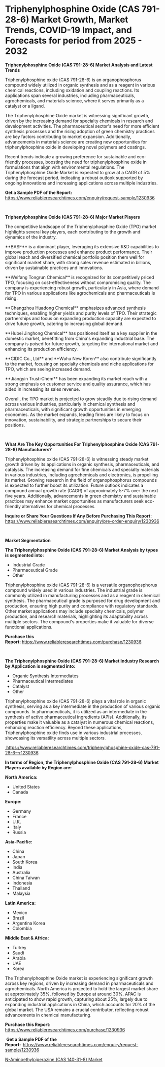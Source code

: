 <p><h1>Triphenylphosphine Oxide (CAS 791-28-6) Market Growth, Market Trends, COVID-19 Impact, and Forecasts for period from 2025 - 2032</h1></p><p><strong>Triphenylphosphine Oxide (CAS 791-28-6) Market Analysis and Latest Trends</strong></p>
<p><p>Triphenylphosphine oxide (CAS 791-28-6) is an organophosphorus compound widely utilized in organic synthesis and as a reagent in various chemical reactions, including oxidation and coupling reactions. Its applications span several industries, including pharmaceuticals, agrochemicals, and materials science, where it serves primarily as a catalyst or a ligand. </p><p>The Triphenylphosphine Oxide market is witnessing significant growth, driven by the increasing demand for specialty chemicals in research and development activities. The pharmaceutical sector's need for more efficient synthesis processes and the rising adoption of green chemistry practices are key factors contributing to market expansion. Additionally, advancements in materials science are creating new opportunities for triphenylphosphine oxide in developing novel polymers and coatings.</p><p>Recent trends indicate a growing preference for sustainable and eco-friendly processes, boosting the need for triphenylphosphine oxide in formulations that align with environmental regulations. The Triphenylphosphine Oxide Market is expected to grow at a CAGR of 5% during the forecast period, indicating a robust outlook supported by ongoing innovations and increasing applications across multiple industries.</p></p>
<p><strong>Get a Sample PDF of the Report:&nbsp;</strong> <a href="https://www.reliableresearchtimes.com/enquiry/request-sample/1230936?utm_campaign=2189&utm_medium=2&utm_source=Github&utm_content=ia&utm_term=03022025&utm_id=triphenylphosphine-oxide-cas-791-28-6">https://www.reliableresearchtimes.com/enquiry/request-sample/1230936</a></p>
<p>&nbsp;</p>
<p><strong>Triphenylphosphine Oxide (CAS 791-28-6) Major Market Players</strong></p>
<p><p>The competitive landscape of the Triphenylphosphine Oxide (TPO) market highlights several key players, each contributing to the growth and dynamics of the industry. </p><p>**BASF** is a dominant player, leveraging its extensive R&D capabilities to improve production processes and enhance product performance. Their global reach and diversified chemical portfolio position them well for significant market share, with strong sales revenue estimated in billions, driven by sustainable practices and innovations.</p><p>**Weifang Tongrun Chemical** is recognized for its competitively priced TPO, focusing on cost-effectiveness without compromising quality. The company is experiencing robust growth, particularly in Asia, where demand for TPO in various applications like agrochemicals and pharmaceuticals is rising. </p><p>**Changzhou Huadong Chemical** emphasizes advanced synthesis techniques, enabling higher yields and purity levels of TPO. Their strategic partnerships and focus on expanding production capacity are expected to drive future growth, catering to increasing global demand.</p><p>**Hubei Jinghong Chemical** has positioned itself as a key supplier in the domestic market, benefitting from China's expanding industrial base. The company is poised for future growth, targeting the international market and enhancing its production efficiency.</p><p>**CIDIC Co., Ltd** and **Wuhu New Koren** also contribute significantly to the market, focusing on specialty chemicals and niche applications for TPO, which are seeing increased demand.</p><p>**Jiangyin Trust-Chem** has been expanding its market reach with a strong emphasis on customer service and quality assurance, which has aided in increasing its sales revenue.</p><p>Overall, the TPO market is projected to grow steadily due to rising demand across various industries, particularly in chemical synthesis and pharmaceuticals, with significant growth opportunities in emerging economies. As the market expands, leading firms are likely to focus on innovation, sustainability, and strategic partnerships to secure their positions.</p></p>
<p>&nbsp;</p>
<p><strong>What Are The Key Opportunities For Triphenylphosphine Oxide (CAS 791-28-6) Manufacturers?</strong></p>
<p><p>Triphenylphosphine oxide (CAS 791-28-6) is witnessing steady market growth driven by its applications in organic synthesis, pharmaceuticals, and catalysis. The increasing demand for fine chemicals and specialty materials in various industries, including agrochemicals and electronics, is propelling its market. Growing research in the field of organophosphorus compounds is expected to further boost its utilization. Future outlook indicates a compound annual growth rate (CAGR) of approximately 5-7% over the next five years. Additionally, advancements in green chemistry and sustainable practices may enhance market opportunities as manufacturers seek eco-friendly alternatives for chemical processes.</p></p>
<p><strong>Inquire or Share Your Questions If Any Before Purchasing This Report:</strong> <a href="https://www.reliableresearchtimes.com/enquiry/pre-order-enquiry/1230936?utm_campaign=2189&utm_medium=2&utm_source=Github&utm_content=ia&utm_term=03022025&utm_id=triphenylphosphine-oxide-cas-791-28-6">https://www.reliableresearchtimes.com/enquiry/pre-order-enquiry/1230936</a></p>
<p>&nbsp;</p>
<p><strong>Market Segmentation</strong></p>
<p><strong>The Triphenylphosphine Oxide (CAS 791-28-6) Market Analysis by types is segmented into:</strong></p>
<p><ul><li>Industrial Grade</li><li>Pharmaceutical Grade</li><li>Other</li></ul></p>
<p><p>Triphenylphosphine oxide (CAS 791-28-6) is a versatile organophosphorus compound widely used in various industries. The industrial grade is commonly utilized in manufacturing processes and as a reagent in chemical synthesis. The pharmaceutical grade is purposed for drug development and production, ensuring high purity and compliance with regulatory standards. Other market applications may include specialty chemicals, polymer production, and research materials, highlighting its adaptability across multiple sectors. The compound's properties make it valuable for diverse functional applications.</p></p>
<p><strong>Purchase this Report:&nbsp;</strong><a href="https://www.reliableresearchtimes.com/purchase/1230936?utm_campaign=2189&utm_medium=2&utm_source=Github&utm_content=ia&utm_term=03022025&utm_id=triphenylphosphine-oxide-cas-791-28-6">https://www.reliableresearchtimes.com/purchase/1230936</a></p>
<p>&nbsp;</p>
<p><strong>The Triphenylphosphine Oxide (CAS 791-28-6) Market Industry Research by Application is segmented into:</strong></p>
<p><ul><li>Organic Synthesis Intermediates</li><li>Pharmaceutical Intermediates</li><li>Catalyst</li><li>Other</li></ul></p>
<p><p>Triphenylphosphine oxide (CAS 791-28-6) plays a vital role in organic synthesis, serving as a key intermediate in the production of various organic compounds. In pharmaceuticals, it is utilized as an intermediate in the synthesis of active pharmaceutical ingredients (APIs). Additionally, its properties make it valuable as a catalyst in numerous chemical reactions, enhancing reaction efficiency. Beyond these applications, Triphenylphosphine oxide finds use in various industrial processes, showcasing its versatility across multiple sectors.</p></p>
<p><a href="https://www.reliableresearchtimes.com/triphenylphosphine-oxide-cas-791-28-6--r1230936?utm_campaign=2189&utm_medium=2&utm_source=Github&utm_content=ia&utm_term=03022025&utm_id=triphenylphosphine-oxide-cas-791-28-6">&nbsp;https://www.reliableresearchtimes.com/triphenylphosphine-oxide-cas-791-28-6--r1230936</a></p>
<p><strong>In terms of Region, the Triphenylphosphine Oxide (CAS 791-28-6) Market Players available by Region are:</strong></p>
<p>
    <p> <strong> North America: </strong>
        <ul>
            <li>United States</li>
            <li>Canada</li>
        </ul>
        </p> 
    <p> <strong> Europe: </strong>
        <ul>
            <li>Germany</li>
            <li>France</li>
            <li>U.K.</li>
            <li>Italy</li>
            <li>Russia</li>
        </ul>
        </p> 
    <p> <strong> Asia-Pacific: </strong>
        <ul>
            <li>China</li>
            <li>Japan</li>
            <li>South Korea</li>
            <li>India</li>
            <li>Australia</li>
            <li>China Taiwan</li>
            <li>Indonesia</li>
            <li>Thailand</li>
            <li>Malaysia</li>
        </ul>
        </p> 
    <p> <strong> Latin America: </strong>
        <ul>
            <li>Mexico</li>
            <li>Brazil</li>
            <li>Argentina Korea</li>
            <li>Colombia</li>
        </ul>
        </p> 
    <p> <strong> Middle East & Africa: </strong>
        <ul>
            <li>Turkey</li>
            <li>Saudi</li>
            <li>Arabia</li>
            <li>UAE</li>
            <li>Korea</li>
        </ul>
    </p>
    </p>
<p><p>The Triphenylphosphine Oxide market is experiencing significant growth across key regions, driven by increasing demand in pharmaceuticals and agrochemicals. North America is projected to hold the largest market share at approximately 35%, followed by Europe at around 30%. APAC is anticipated to show rapid growth, capturing about 25%, largely due to expanding industrial applications in China, which accounts for 20% of the global market. The USA remains a crucial contributor, reflecting robust advancements in chemical manufacturing.</p></p>
<p><strong>Purchase this Report: </strong><a href="https://www.reliableresearchtimes.com/purchase/1230936?utm_campaign=2189&utm_medium=2&utm_source=Github&utm_content=ia&utm_term=03022025&utm_id=triphenylphosphine-oxide-cas-791-28-6">https://www.reliableresearchtimes.com/purchase/1230936</a></p>
<p>&nbsp;<strong>Get a Sample PDF of the Report:&nbsp;&nbsp;</strong><a href="https://www.reliableresearchtimes.com/enquiry/request-sample/1230936?utm_campaign=2189&utm_medium=2&utm_source=Github&utm_content=ia&utm_term=03022025&utm_id=triphenylphosphine-oxide-cas-791-28-6">https://www.reliableresearchtimes.com/enquiry/request-sample/1230936</a></p>
<p><strong></strong></p>
<p><p><a href="https://github.com/NargisHussain75/Market-Research-Report-List-1/blob/main/n-aminoethylpiperazine-cas-140-31-8-market.md?utm_campaign=2189&utm_medium=2&utm_source=Github&utm_content=ia&utm_term=03022025&utm_id=triphenylphosphine-oxide-cas-791-28-6">N-Aminoethylpiperazine (CAS 140-31-8) Market</a></p></p>